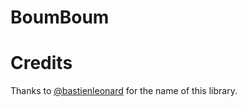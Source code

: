 # BoumBoum

# Credits

Thanks to [@bastienleonard](https://github.com/bastienleonard) for the name of this library.
